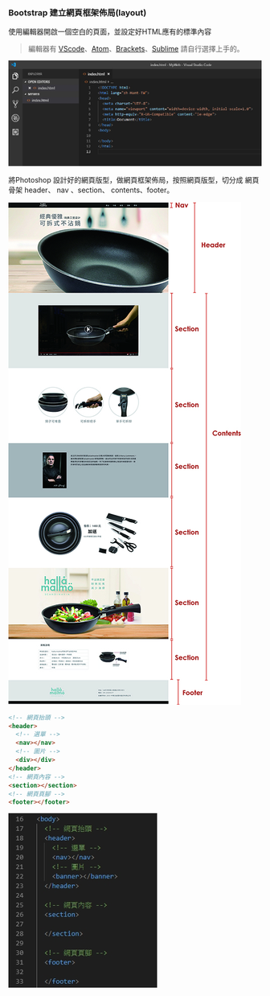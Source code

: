 ### Bootstrap 建立網頁框架佈局\(layout\)

使用編輯器開啟一個空白的頁面，並設定好HTML應有的標準內容

> 編輯器有 [VScode](https://code.visualstudio.com/)、[Atom](https://atom.io)、[Brackets](http://brackets.io/)、[Sublime](https://www.sublimetext.com/) 請自行選擇上手的。

![](/assets/A00.jpg)

將Photoshop 設計好的網頁版型，做網頁框架佈局，按照網頁版型，切分成 網頁骨架 header、 nav 、section、 contents、footer。

![](/assets/網頁版型.jpg)

```html
<!-- 網頁抬頭 -->
<header>
  <!-- 選單 -->
  <nav></nav>
  <!-- 圖片 -->
  <div></div>
</header> 
<!-- 網頁內容 -->
<section></section> 
<!-- 網頁頁腳 -->
<footer></footer>
```

![](/assets/A02.jpg)

